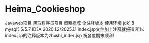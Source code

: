 # Heima_Cookieshop
Javaweb项目 黑马程序员项目 蛋糕商城 全注释版本
使用环境 jdk1.8 mysql5.5/5.7 IDEA 2020.1.2/2025.1.1
index.jsp文件加上注释就报错 所以index.jsp的注释版本为zhushi_index.jsp
祝各位期末顺利!
